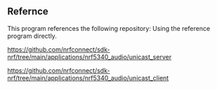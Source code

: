 ## Refernce

This program references the following repository:
Using the reference program directly.

https://github.com/nrfconnect/sdk-nrf/tree/main/applications/nrf5340_audio/unicast_server

https://github.com/nrfconnect/sdk-nrf/tree/main/applications/nrf5340_audio/unicast_client

